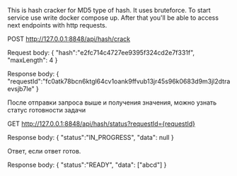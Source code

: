 This is hash cracker for MD5 type of hash. It uses bruteforce.
To start service use write docker compose up.
After that you'll be able to access next endpoints with http requests.

POST http://127.0.0.1:8848/api/hash/crack

Request body:
{
    "hash":"e2fc714c4727ee9395f324cd2e7f331f", 
    "maxLength": 4
}

Response body:
{
    "requestId":"fc0atk78bcn6ktgl64cv1oank9ffvub13jr45s96k0683d9m3jl2dtraevsjb7le"
}

После отправки запроса выше и получения значения, можно узнать статус готовности задачи

GET http://127.0.0.1:8848/api/hash/status?requestId={requestId}

Response body:
{
    "status":"IN_PROGRESS",
    "data": null
}

Ответ,  если ответ готов.

Response body:
{
   "status":"READY",
   "data": ["abcd"]
}

